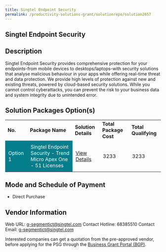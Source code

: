 ```yaml
---
title: Singtel Endpoint Security
permalink: /productivity-solutions-grant/solutionrepo/solution2657
---
```


## Singtel Endpoint Security

## Description

Singtel Endpoint Security provides comprehensive protection for your endpoints-from mobile devices to desktops/laptops-with security solutions that analyse malicious behaviour in your apps while offering real-time threat and data protection. We provide high levels of protection against new and existing threats, powered by cloud-based security solutions. While you cannot control cyberattacks, you can prevent the risk to your business data and system integrity due to unintended error.

## Solution Packages Option(s)

<table>
<tr>
<td><b>No.</b></td>
<td><b>Package Name</b></td>
<td><b>Solution Details</b></td>
<td><b>Total Package Cost</b></td>
<td><b>Total Qualifying</b></td>
</tr>
<tr>
<td style='padding: 10px; background-color: #037E8A; color: #FFFFFF;'>Option 1</td>
<td style='padding: 10px; background-color: #037E8A; color: #FFFFFF;'>Singtel Endpoint Security - Trend Micro Apex One - 51 Licenses</td>
<td style='padding: 10px;'><a href='https://www.gobusiness.gov.sg/images/psg/Singtel_Endpoint_20210421_Desensitised_Annex_3_Part_3.pdf' target='_blank'>View Details</a></td>
<td style='padding: 10px;'>3233</td>
<td style='padding: 10px;'>3233</td>
</tr>
</table>

## Mode and Schedule of Payment

 - Direct Purchase

## Vendor Information

 Web URL: g-segmentict@singtel.com 
Contact Hotline: 68385510 
Contact Email: g-segmentict@singtel.com 


Interested companies can get a quotation from the pre-approved vendor, before applying for the PSG through the <a href='https://www.businessgrants.gov.sg/'>Business Grant Portal (BGP)</a>.

<script src="/jquery/resize-tables.js"></script>

